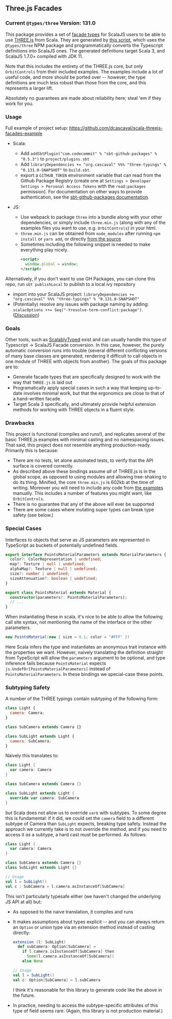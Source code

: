 ## Three.js Facades

### Current `@types/three` Version: 131.0

This package provides a set of [facade types](https://www.scala-js.org/doc/interoperability/facade-types.html) for ScalaJS users to be able to use [THREE.js](https://threejs.org/) from Scala. They are generated by [this script](https://github.com/dcascaval/parse-types), which uses the `@types/three` NPM package and programmatically converts the Typescript definitions into ScalaJS ones. The generated definitions target Scala 3, and ScalaJS 1.7.0+ compiled with JDK 11.

Note that this includes the entirety of the THREE.js core, but only `OrbitControls` from their included examples. The examples include a lot of useful code, and more should be ported over -- however, the type definitions are much less robust than those from the core, and this represents a larger lift.

Absolutely no guarantees are made about reliability here; steal 'em if they work for you.

### Usage

Full example of project setup: https://github.com/dcascaval/scala-threejs-facades-example

- Scala:
  - Add `addSbtPlugin("com.codecommit" % "sbt-github-packages" % "0.5.3")` to `project/plugins.sbt`
  - Add `libraryDependencies += "org.cascaval" %%% "three-typings" % "0.131.0-SNAPSHOT"` to `build.sbt`.
  - export a `GITHUB_TOKEN` environment variable that can read from the Github Package Registry (create one at `Settings > Developer Settings > Personal Access Tokens` with the `read:packages` permission). For documentation on other ways to provide authentication, see the [sbt-github-packages documentation](https://github.com/djspiewak/sbt-github-packages).
 
- JS:
  - Use webpack to package `three` into a bundle along with your other dependencies, or simply include `three.min.js` (along with any of the examples files you want to use, e.g. `OrbitControls`) in your html.
  - `three.min.js` can be obtained from `node_modules` after running `npm install` or `yarn add`, or directly [from the source](https://github.com/mrdoob/three.js/blob/dev/build/three.min.js)
  - Sometimes including the following snippet is needed to make everything play nicely.
    ```html
    <script>
      window.global = window;
    </script>
    ```
    
Alternatively, if you don't want to use GH Packages, you can clone this repo, run `sbt publishLocal` to publish to a local ivy repository
  - import into your ScalaJS project: `libraryDependencies += "org.cascaval" %%% "three-typings" % "0.131.0-SNAPSHOT"`
  - (Potentially) resolve any issues with package naming by adding: `scalacOptions ++= Seq("-Yresolve-term-conflict:package")`. ([Discussion](https://stackoverflow.com/questions/8984730/package-contains-object-and-package-with-same-name))


### Goals

Other tools, such as [ScalablyTyped](https://scalablytyped.org/docs/readme.html) exist and can usually handle this type of Typescript -> ScalaJS Facade conversion. In this case, however, the purely automatic conversion runs into trouble (several different conflicting versions of many base classes are generated, rendering it difficult to call objects in one module of THREE with objects from another). The goals of this package are to:

- Generate facade types that are specifically designed to work with the way that `THREE.js` is laid out
- Programatically apply special cases in such a way that keeping up-to-date involves minimal work, but that the ergonomics are close to that of a hand-written facade.
- Target Scala 3 specifically, and ultimately provide helpful extension methods for working with THREE objects in a fluent style.

### Drawbacks

This project is functional (compiles and runs!), and replicates several of the basic THREE.js examples with minimal casting and no namespacing issues. That said, this project does not resemble anything production-ready. Primarily this is because:

- There are no tests, let alone automated tests, to verify that the API surface is covered correctly.
- As described above these bindings assume _all_ of THREE.js is in the global scope, as opposed to using modules and allowing tree-shaking to do its thing. Minified, the core `three.min.js` is 602kb at the time of writing. Moreover you will need to include any code from [the examples](https://github.com/mrdoob/three.js/tree/dev/examples/js) manually. This includes a number of features you might want, like `OrbitControls`.
- There is no guarantee that any of the above will ever be supported
- There are some cases where mutating super types can break type safety (see below.)

### Special Cases

Interfaces to objects that serve as JS parameters are represented in TypeScript as buckets of potentially undefined fields.

```typescript
export interface PointsMaterialParameters extends MaterialParameters {
  color?: ColorRepresentation | undefined;
  map?: Texture | null | undefined;
  alphaMap?: Texture | null | undefined;
  size?: number | undefined;
  sizeAttenuation?: boolean | undefined;
}

export class PointsMaterial extends Material {
  constructor(parameters?: PointsMaterialParameters);
  // ...
}
```

When instantiating these in scala, it's nice to be able to allow the following call site syntax, not mentioning the name of the interface or the other parameters.

```scala
new PointsMaterial(new { size = 0.1; color = "#FFF" })
```

Here Scala infers the type and instantiates an anonymous trait instance with the properties we want. However, naively translating the definition straight from TypeScript will allow the `parameters` argument to be optional, and type inference fails because `PointsMaterial` expects `js.UndefOr[PointsMaterialParameters]` instead of `PointsMaterialParameters`. In these bindings we special-case these points.

### Subtyping Safety

A number of the THREE typings contain subtyping of the following form:

```javascript
class Light {
  camera: Camera;
}

class SubCamera extends Camera {}

class SubLight extends Light {
  camera: SubCamera;
}
```

Naively this translates to:

```scala
class Light {
  var camera: Camera
}

class SubCamera extends Camera {}

class SubLight extends Light {
  override var camera: SubCamera
}
```

but Scala does not allow us to override `var`s with subtypes. To some degree this is fundamental: if it did, we could set the `camera` field to a different subtype of Camera than `SubLight` expects, breaking type safety. Instead the approach we currently take is to not override the method, and if you need to access it _as_ a subtype, a hard cast must be performed. As follows:

```scala
class Light {
  var camera: Camera
}

class SubCamera extends Camera {}
class SubLight extends Light {}

// Usage
val l = SubLight()
val c : SubCamera = l.camera.asInstanceOf[SubCamera]
```

This isn't particularly typesafe either (we haven't changed the underlying JS API at all) but:

- As opposed to the naive translation, it compiles and runs
- It makes assumptions about types explicit -- and you can always return an `Option` or union type via an extension method instead of casting directly:

  ```scala
  extension (l: SubLight)
    def subCamera: Option[SubCamera] =
      if l.camera.isInstanceOf[SubCamera] then
        Some(l.camera.asInstanceOf[SubCamera])
      else None

  // Usage
  val l = SubLight()
  val c: Option[SubCamera] = l.subCamera
  ```

  I think it's reasonable for this library to generate code like the above in the future.

- In practice, needing to access the subtype-specific attributes of this type of field seems rare. (Again, this library is not production material.)
